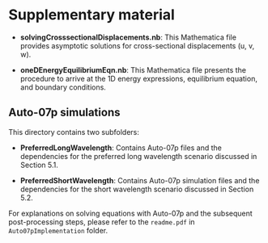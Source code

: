 # Supplementary material

- **solvingCrosssectionalDisplacements.nb**: This Mathematica file provides asymptotic solutions for cross-sectional displacements \(u, v, w\).

- **oneDEnergyEquilibriumEqn.nb**: This Mathematica file presents the procedure to arrive at the 1D energy expressions, equilibrium equation, and boundary conditions.

## Auto-07p simulations

This directory contains two subfolders:

- **PreferredLongWavelength**: Contains Auto-07p files and the dependencies for the preferred long wavelength scenario discussed in Section 5.1.

- **PreferredShortWavelength**: Contains Auto-07p simulation files and the dependencies for the short wavelength scenario discussed in Section 5.2.

For explanations on solving equations with Auto-07p and the subsequent post-processing steps, please refer to the `readme.pdf` in `Auto07pImplementation` folder.

